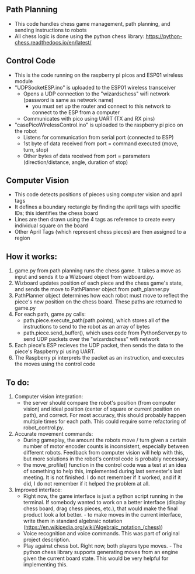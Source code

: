 ## Path Planning
- This code handles chess game management, path planning, and sending instructions to robots
- All chess logic is done using the python chess library: https://python-chess.readthedocs.io/en/latest/

## Control Code
- This is the code running on the raspberry pi picos and ESP01 wireless module
- "UDPSocketESP.ino" is uploaded to the ESP01 wireless transceiver
    - Opens a UDP connection to the "wizardschess" wifi network (password is same as network name)
        - you must set up the router and connect to this network to connect to the ESP from a computer
    - Communicates with pico using UART (TX and RX pins)
- "casePicoWirelessControl.ino" is uploaded to the raspberry pi pico on the robot
    - Listens for communication from serial port (connected to ESP)
    - 1st byte of data received from port = command executed (move, turn, stop)
    - Other bytes of data received from port = parameters (direction/distance, angle, duration of stop)

## Computer Vision
- This code detects positions of pieces using computer vision and april tags
- It defines a boundary rectangle by finding the april tags with specific IDs; this identifies the chess board
- Lines are then drawn using the 4 tags as reference to create every individual square on the board
- Other April Tags (which represent chess pieces) are then assigned to a region

## How it works:
1. game.py from path planning runs the chess game. It takes a move as input and sends it to a Wizboard object from wizboard.py.
2. Wizboard updates position of each piece and the chess game's state, and sends the move to PathPlanner object from path_planner.py
3. PathPlanner object determines how each robot must move to reflect the piece's new position on the chess board. These paths are returned to game.py
3. For each path, game.py calls:
    - path.piece.execute_path(path.points), which stores all of the instructions to send to the robot as an array of bytes
    - path.piece.send_buffer(), which uses code from PythonServer.py to send UDP packets over the "wizardschess" wifi network
4. Each piece's ESP recieves the UDP packet, then sends the data to the piece's Raspberry pi using UART.
5. The Raspberry pi interprets the packet as an instruction, and executes the moves using the control code

## To do:
1. Computer vision integration: 
    - the server should compare the robot's position (from computer vision) and ideal position (center of square or current position on path), and correct. For most accuracy, this should probably happen multiple times for each path. This could require some refactoring of robot_control.py. 
2. Accurate movement commands:
    - During gameplay, the amount the robots move / turn given a certain number of motor encoder counts is inconsistent, especially between different robots. Feedback from computer vision will help with this, but more solutions in the robot's control code is probably necessary.
    - the move_profile() function in the control code was a test at an idea of something to help this, implemented during last semester's last meeting. It is not finished. I do not remember if it worked, and if it did, I do not remember if it helped the problem at all.
3. Improved interface:
    - Right now, the game interface is just a python script running in the terminal. If somebody wanted to work on a better interface (display chess board, drag chess pieces, etc.), that would make the final product look a lot better.
          - to make moves in the current interface, write them in standard algebraic notation (https://en.wikipedia.org/wiki/Algebraic_notation_(chess))
    - Voice recognition and voice commands. This was part of original project description.
    - Play against chess bot. Right now, both players type moves.
          - The python chess library supports generating moves from an engine given the current board state. This would be very helpful for implementing this.
